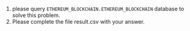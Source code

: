 1. please query `ETHEREUM_BLOCKCHAIN.ETHEREUM_BLOCKCHAIN` database to solve this problem.
2. Please complete the file result.csv with your answer.